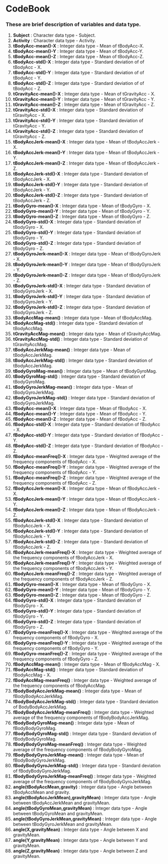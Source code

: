 
# CodeBook

### These are brief description of variables and data type.
1. **Subject** :  Character data type - Subject.
2. **Activity** :  Character data type - Activity.
3. **tBodyAcc-mean()-X** :  Integer data type - Mean of tBodyAcc-X.
4. **tBodyAcc-mean()-Y** :  Integer data type - Mean of tBodyAcc-Y.
5. **tBodyAcc-mean()-Z** :  Integer data type  - Mean of tBodyAcc-Z.
6. **tBodyAcc-std()-X** :  Integer data type - Standard deviation of of tBodyAcc - X.
7. **tBodyAcc-std()-Y** :  Integer data type - Standard deviation of of tBodyAcc - Y.
8. **tBodyAcc-std()-Z** :  Integer data type - Standard deviation of of tBodyAcc - Z.
9. **tGravityAcc-mean()-X** :  Integer data type - Mean of tGravityAcc - X.
10. **tGravityAcc-mean()-Y** :  Integer data type - Mean of tGravityAcc - Y.
11. **tGravityAcc-mean()-Z** :  Integer data type - Mean of tGravityAcc - Z.
12. **tGravityAcc-std()-X** :  Integer data type - Standard deviation of tGravityAcc - X.
13. **tGravityAcc-std()-Y** :  Integer data type - Standard deviation of tGravityAcc - Y.
14. **tGravityAcc-std()-Z** :  Integer data type - Standard deviation of tGravityAcc - Z.
15. **tBodyAccJerk-mean()-X** :  Integer data type - Mean of tBodyAccJerk - X.
16. **tBodyAccJerk-mean()-Y** :  Integer data type - Mean of tBodyAccJerk - Y.
17. **tBodyAccJerk-mean()-Z** :  Integer data type - Mean of tBodyAccJerk - Z.
18. **tBodyAccJerk-std()-X** :  Integer data type - Standard deviation of tBodyAccJerk - X.
19. **tBodyAccJerk-std()-Y** :  Integer data type - Standard deviation of tBodyAccJerk - Y.
20. **tBodyAccJerk-std()-Z** :  Integer data type - Standard deviation of tBodyAccJerk - Z.
21. **tBodyGyro-mean()-X** :  Integer data type - Mean of tBodyGyro - X.
22. **tBodyGyro-mean()-Y** :  Integer data type - Mean of tBodyGyro - Y.
23. **tBodyGyro-mean()-Z** :  Integer data type - Mean of tBodyGyro - Z.
24. **tBodyGyro-std()-X** :  Integer data type - Standard deviation of tBodyGyro - X.
25. **tBodyGyro-std()-Y** :  Integer data type - Standard deviation of tBodyGyro - Y.
26. **tBodyGyro-std()-Z** :  Integer data type - Standard deviation of tBodyGyro - Z.
27. **tBodyGyroJerk-mean()-X** :  Integer data type - Mean of tBodyGyroJerk - X.
28. **tBodyGyroJerk-mean()-Y** :  Integer data type - Mean of tBodyGyroJerk - Y.
29. **tBodyGyroJerk-mean()-Z** :  Integer data type - Mean of tBodyGyroJerk - Z.
30. **tBodyGyroJerk-std()-X** :  Integer data type - Standard deviation of tBodyGyroJerk - X.
31. **tBodyGyroJerk-std()-Y** :  Integer data type - Standard deviation of tBodyGyroJerk - Y.
32. **tBodyGyroJerk-std()-Z** :  Integer data type - Standard deviation of tBodyGyroJerk - Z.
33. **tBodyAccMag-mean()** :  Integer data type - Mean of tBodyAccMag.
34. **tBodyAccMag-std()** :  Integer data type - Standard deviation of tBodyAccMag.
35. **tGravityAccMag-mean()** :  Integer data type - Mean of tGravityAccMag.
36. **tGravityAccMag-std()** :  Integer data type - Standard deviation of tGravityAccMag.
37. **tBodyAccJerkMag-mean()** :  Integer data type - Mean of tBodyAccJerkMag.
38. **tBodyAccJerkMag-std()** :  Integer data type - Standard deviation of tBodyAccJerkMag.
39. **tBodyGyroMag-mean()** :  Integer data type - Mean of tBodyGyroMag.
40. **tBodyGyroMag-std()** :  Integer data type - Standard deviation of tBodyGyroMag.
41. **tBodyGyroJerkMag-mean()** :  Integer data type - Mean of tBodyGyroJerkMag.
42. **tBodyGyroJerkMag-std()** :  Integer data type - Standard deviation of tBodyGyroJerkMag.
43. **fBodyAcc-mean()-X** :  Integer data type - Mean of fBodyAcc - X.
44. **fBodyAcc-mean()-Y** :  Integer data type - Mean of fBodyAcc - Y.
45. **fBodyAcc-mean()-Z** :  Integer data type - Mean of fBodyAcc - Z.
46. **fBodyAcc-std()-X** :  Integer data type - Standard deviation of fBodyAcc - X.
47. **fBodyAcc-std()-Y** :  Integer data type - Standard deviation of fBodyAcc - Y.
48. **fBodyAcc-std()-Z** :  Integer data type - Standard deviation of fBodyAcc - Z.
49. **fBodyAcc-meanFreq()-X** :  Integer data type - Weighted average of the frequency components of fBodyAcc - X.
50. **fBodyAcc-meanFreq()-Y** :  Integer data type - Weighted average of the frequency components of fBodyAcc - Y.
51. **fBodyAcc-meanFreq()-Z** :  Integer data type - Weighted average of the frequency components of fBodyAcc - Z.
52. **fBodyAccJerk-mean()-X** :  Integer data type - Mean of fBodyAccJerk - X.
53. **fBodyAccJerk-mean()-Y** :  Integer data type - Mean of fBodyAccJerk - Y.
54. **fBodyAccJerk-mean()-Z** :  Integer data type - Mean of fBodyAccJerk - Z.
55. **fBodyAccJerk-std()-X** :  Integer data type - Standard deviation of fBodyAccJerk - X.
56. **fBodyAccJerk-std()-Y** :  Integer data type - Standard deviation of fBodyAccJerk - Y.
57. **fBodyAccJerk-std()-Z** :  Integer data type - Standard deviation of fBodyAccJerk - Z.
58. **fBodyAccJerk-meanFreq()-X** :  Integer data type - Weighted average of the frequency components of fBodyAccJerk - X.
59. **fBodyAccJerk-meanFreq()-Y** :  Integer data type - Weighted average of the frequency components of fBodyAccJerk - Y.
60. **fBodyAccJerk-meanFreq()-Z** :  Integer data type - Weighted average of the frequency components of fBodyAccJerk - Z.
61. **fBodyGyro-mean()-X** :  Integer data type - Mean of fBodyGyro - X.
62. **fBodyGyro-mean()-Y** :  Integer data type - Mean of fBodyGyro - Y.
63. **fBodyGyro-mean()-Z** :  Integer data type - Mean of fBodyGyro - Z.
64. **fBodyGyro-std()-X** :  Integer data type - Standard deviation of fBodyGyro - X.
65. **fBodyGyro-std()-Y** :  Integer data type - Standard deviation of fBodyGyro - Y.
66. **fBodyGyro-std()-Z** :  Integer data type - Standard deviation of fBodyGyro - Z.
67. **fBodyGyro-meanFreq()-X** :  Integer data type - Weighted average of the frequency components of fBodyGyro - X.
68. **fBodyGyro-meanFreq()-Y** :  Integer data type - Weighted average of the frequency components of fBodyGyro - Y.
69. **fBodyGyro-meanFreq()-Z** :  Integer data type - Weighted average of the frequency components of fBodyGyro - Z.
70. **fBodyAccMag-mean()** :  Integer data type - Mean of fBodyAccMag - X.
71. **fBodyAccMag-std()** :  Integer data type - Standard deviation of fBodyAccMag - X.
72. **fBodyAccMag-meanFreq()** :  Integer data type - Weighted average of the frequency components of fBodyAccMag.
73. **fBodyBodyAccJerkMag-mean()** :  Integer data type - Mean of fBodyBodyAccJerkMag.
74. **fBodyBodyAccJerkMag-std()** :  Integer data type - Standard deviation of BodyBodyAccJerkMag.
75. **fBodyBodyAccJerkMag-meanFreq()** :  Integer data type - Weighted average of the frequency components of fBodyBodyAccJerkMag.
76. **fBodyBodyGyroMag-mean()** :  Integer data type - Mean of fBodyBodyGyroMag.
77. **fBodyBodyGyroMag-std()** :  Integer data type - Standard deviation of fBodyBodyGyroMag.
78. **fBodyBodyGyroMag-meanFreq()** :  Integer data type - Weighted average of the frequency components of fBodyBodyGyroMag.
79. **fBodyBodyGyroJerkMag-mean()** :  Integer data type - Mean of fBodyBodyGyroJerkMag.
80. **fBodyBodyGyroJerkMag-std()** :  Integer data type - Standard deviation of fBodyBodyGyroJerkMag.
81. **fBodyBodyGyroJerkMag-meanFreq()** :  Integer data type - Weighted average of the frequency components of fBodyBodyGyroJerkMag.
82. **angle(tBodyAccMean,gravity)** :  Integer data type - Angle between tBodyAccMean and gravity.
83. **angle(tBodyAccJerkMean),gravityMean)** :  Integer data type - Angle between tBodyAccJerkMean and gravityMean.
84. **angle(tBodyGyroMean,gravityMean)** :  Integer data type - Angle between tBodyGyroMean and gravityMean.
85. **angle(tBodyGyroJerkMean,gravityMean)** :  Integer data type - Angle between tBodyGyroJerkMean and gravityMean.
86. **angle(X,gravityMean)** :  Integer data type - Angle between X and gravityMean.
87. **angle(Y,gravityMean)** :  Integer data type - Angle between Y and gravityMean.
88. **angle(Z,gravityMean)** :  Integer data type - Angle between Z and gravityMean.

